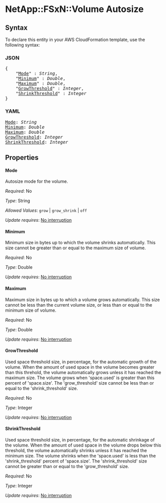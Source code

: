 # NetApp::FSxN::Volume Autosize

## Syntax

To declare this entity in your AWS CloudFormation template, use the following syntax:

### JSON

<pre>
{
    "<a href="#mode" title="Mode">Mode</a>" : <i>String</i>,
    "<a href="#minimum" title="Minimum">Minimum</a>" : <i>Double</i>,
    "<a href="#maximum" title="Maximum">Maximum</a>" : <i>Double</i>,
    "<a href="#growthreshold" title="GrowThreshold">GrowThreshold</a>" : <i>Integer</i>,
    "<a href="#shrinkthreshold" title="ShrinkThreshold">ShrinkThreshold</a>" : <i>Integer</i>
}
</pre>

### YAML

<pre>
<a href="#mode" title="Mode">Mode</a>: <i>String</i>
<a href="#minimum" title="Minimum">Minimum</a>: <i>Double</i>
<a href="#maximum" title="Maximum">Maximum</a>: <i>Double</i>
<a href="#growthreshold" title="GrowThreshold">GrowThreshold</a>: <i>Integer</i>
<a href="#shrinkthreshold" title="ShrinkThreshold">ShrinkThreshold</a>: <i>Integer</i>
</pre>

## Properties

#### Mode

Autosize mode for the volume.

_Required_: No

_Type_: String

_Allowed Values_: <code>grow</code> | <code>grow_shrink</code> | <code>off</code>

_Update requires_: [No interruption](https://docs.aws.amazon.com/AWSCloudFormation/latest/UserGuide/using-cfn-updating-stacks-update-behaviors.html#update-no-interrupt)

#### Minimum

Minimum size in bytes up to which the volume shrinks automatically. This size cannot be greater than or equal to the maximum size of volume.

_Required_: No

_Type_: Double

_Update requires_: [No interruption](https://docs.aws.amazon.com/AWSCloudFormation/latest/UserGuide/using-cfn-updating-stacks-update-behaviors.html#update-no-interrupt)

#### Maximum

Maximum size in bytes up to which a volume grows automatically. This size cannot be less than the current volume size, or less than or equal to the minimum size of volume.

_Required_: No

_Type_: Double

_Update requires_: [No interruption](https://docs.aws.amazon.com/AWSCloudFormation/latest/UserGuide/using-cfn-updating-stacks-update-behaviors.html#update-no-interrupt)

#### GrowThreshold

Used space threshold size, in percentage, for the automatic growth of the volume. When the amount of used space in the volume becomes greater than this threhold, the volume automatically grows unless it has reached the maximum size. The volume grows when 'space.used' is greater than this percent of 'space.size'. The 'grow_threshold' size cannot be less than or equal to the 'shrink_threshold' size.

_Required_: No

_Type_: Integer

_Update requires_: [No interruption](https://docs.aws.amazon.com/AWSCloudFormation/latest/UserGuide/using-cfn-updating-stacks-update-behaviors.html#update-no-interrupt)

#### ShrinkThreshold

Used space threshold size, in percentage, for the automatic shrinkage of the volume. When the amount of used space in the volume drops below this threshold, the volume automatically shrinks unless it has reached the minimum size. The volume shrinks when the 'space.used' is less than the 'shrink_threshold' percent of 'space.size'. The 'shrink_threshold' size cannot be greater than or equal to the 'grow_threshold' size.

_Required_: No

_Type_: Integer

_Update requires_: [No interruption](https://docs.aws.amazon.com/AWSCloudFormation/latest/UserGuide/using-cfn-updating-stacks-update-behaviors.html#update-no-interrupt)

